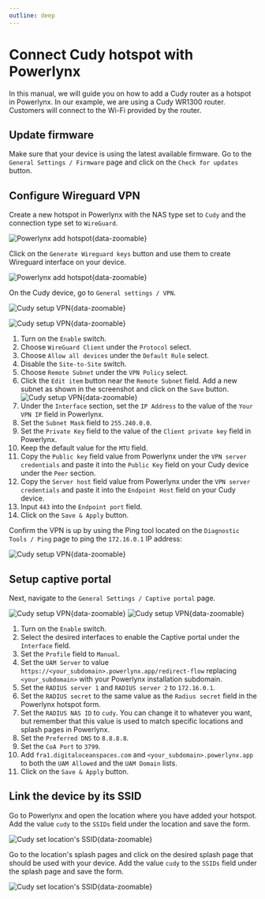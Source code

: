 ```yaml
---
outline: deep
---
```


# Connect Cudy hotspot with Powerlynx
In this manual, we will guide you on how to add a Cudy router as a hotspot in Powerlynx.
In our example, we are using a Cudy WR1300 router. Customers will connect to the Wi-Fi provided by the router.

## Update firmware
Make sure that your device is using the latest available firmware. Go to the `General Settings / Firmware` page and click on the `Check for updates` button. 

## Configure Wireguard VPN
Create a new hotspot in Powerlynx with the NAS type set to `Cudy` and the connection type set to `WireGuard`.

![Powerlynx add hotspot](images/add_hotspot_cudy1.png){data-zoomable}

Click on the `Generate Wireguard keys` button and use them to create Wireguard interface on your device.

![Powerlynx add hotspot](images/add_hotspot_cudy2.png){data-zoomable}

On the Cudy device, go to `General settings / VPN`.

![Cudy setup VPN](images/cudy_vpn1.png){data-zoomable}

![Cudy setup VPN](images/cudy_vpn2.png){data-zoomable}

1. Turn on the `Enable` switch.
2. Choose `WireGuard Client` under the `Protocol` select.
3. Choose `Allow all devices` under the `Default Rule` select.
4. Disable the `Site-to-Site` switch.
5. Choose `Remote Subnet` under the `VPN Policy` select.
6. Click the `Edit item` button near the `Remote Subnet` field. Add a new subnet as shown in the screenshot and click on the `Save` button.
   ![Cudy setup VPN](images/cudy_vpn3.png){data-zoomable}
7. Under the `Interface` section, set the `IP Address` to the value of the `Your VPN IP` field in Powerlynx.
8. Set the `Subnet Mask` field to `255.240.0.0`.
9. Set the `Private Key` field to the value of the `Client private key` field in Powerlynx.
10. Keep the default value for the `MTU` field.
11. Copy the `Public key` field value from Powerlynx under the `VPN server credentials` and paste it into the `Public Key` field on your Cudy device under the `Peer` section.
12. Copy the `Server host` field value from Powerlynx under the `VPN server credentials` and paste it into the `Endpoint Host` field on your Cudy device.
13. Input `443` into the `Endpoint port` field. 
14. Click on the `Save & Apply` button.

Confirm the VPN is up by using the Ping tool located on the `Diagnostic Tools / Ping` page to ping the `172.16.0.1` IP address:

![Cudy setup VPN](images/cudy_vpn4.png){data-zoomable}

## Setup captive portal

Next, navigate to the `General Settings / Captive portal` page.

![Cudy setup VPN](images/cudy_captive_portal1.png){data-zoomable}
![Cudy setup VPN](images/cudy_captive_portal2.png){data-zoomable}

1. Turn on the `Enable` switch.
2. Select the desired interfaces to enable the Captive portal under the `Interface` field.
3. Set the `Profile` field to `Manual`.
4. Set the `UAM Server` to value `https://<your_subdomain>.powerlynx.app/redirect-flow` replacing `<your_subdomain>` with your Powerlynx installation subdomain.
5. Set the `RADIUS server 1` and `RADIUS server 2` to `172.16.0.1`.
6. Set the `RADIUS secret` to the same value as the `Radius secret` field in the Powerlynx hotspot form.
7. Set the `RADIUS NAS ID` to `cudy`. You can change it to whatever you want, but remember that this value is used to match specific locations and splash pages in Powerlynx.
8. Set the `Preferred DNS` to `8.8.8.8`.
9. Set the `CoA Port` to `3799`.
10. Add `fra1.digitaloceanspaces.com` and `<your_subdomain>.powerlynx.app` to both the `UAM Allowed` and the `UAM Domain` lists.
11. Click on the `Save & Apply` button.

## Link the device by its SSID

Go to Powerlynx and open the location where you have added your hotspot. Add the value `cudy` to the `SSIDs` field under the location and save the form.

![Cudy set location's SSID](images/cudy_location_ssid.png){data-zoomable}

Go to the location's splash pages and click on the desired splash page that should be used with your device. Add the value `cudy` to the `SSIDs` field under the splash page and save the form.

![Cudy set location's SSID](images/cudy_splash_page_ssid.png){data-zoomable}